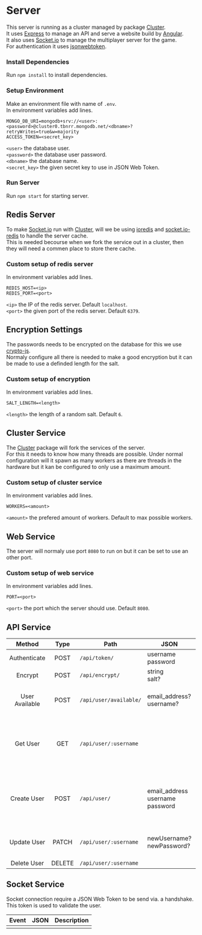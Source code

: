 # Server

This server is running as a cluster managed by package [Cluster](https://www.npmjs.com/package/cluster).  
It uses [Express](https://www.npmjs.com/package/express) to manage an API and serve a website build by [Angular](https://www.npmjs.com/package/@angular/cli).  
It also uses [Socket.io](https://www.npmjs.com/package/socket.io) to manage the multiplayer server for the game.  
For authentication it uses [jsonwebtoken](https://www.npmjs.com/package/jsonwebtoken).

### Install Dependencies

Run `npm install` to install dependencies.

### Setup Environment

Make an environment file with name of `.env`.  
In environment variables add lines.  
```
MONGO_DB_URI=mongodb+srv://<user>:<password>@cluster0.tbnrr.mongodb.net/<dbname>?retryWrites=true&w=majority
ACCESS_TOKEN=<secret_key>
```  
`<user>` the database user.  
`<password>` the database user password.  
`<dbname>` the database name.  
`<secret_key>` the given secret key to use in JSON Web Token.

### Run Server

Run `npm start` for starting server.



## Redis Server

To make [Socket.io](https://www.npmjs.com/package/socket.io) run with [Cluster](https://www.npmjs.com/package/cluster), will we be using [ioredis](https://www.npmjs.com/package/ioredis) and [socket.io-redis](https://www.npmjs.com/package/socket.io-redis) to handle the server cache.  
This is needed becourse when we fork the service out in a cluster, then they will need a commen place to store there cache.

### Custom setup of redis server

In environment variables add lines.  
```
REDIS_HOST=<ip>
REDIS_PORT=<port>
```  
`<ip>` the IP of the redis server. Default `localhost`.  
`<port>` the given port of the redis server. Default `6379`.



## Encryption Settings

The passwords needs to be encrypted on the database for this we use [crypto-js](https://www.npmjs.com/package/crypto-js).  
Normaly configure all there is needed to make a good encryption but it can be made to use a definded length for the salt.

### Custom setup of encryption

In environment variables add lines.  
```
SALT_LENGTH=<length>
```  
`<length>` the length of a random salt. Default `6`.



## Cluster Service

The [Cluster](https://www.npmjs.com/package/cluster) package will fork the services of the server.  
For this it needs to know how many threads are possible. Under normal configuration will it spawn as many workers as there are threads in the hardware but it kan be configured to only use a maximum amount.

### Custom setup of cluster service

In environment variables add lines.  
```
WORKERS=<amount>
```  
`<amount>` the prefered amount of workers. Default to max possible workers.



## Web Service

The server will normaly use port `8080` to run on but it can be set to use an other port.

### Custom setup of web service

In environment variables add lines.  
```
PORT=<port>
```  
`<port>` the port which the server should use. Default `8080`.



## API Service

| Method | Type | Path | JSON | RETURN | ERROR | Authentication |
|:------:|:----:| ---- | ---- | ------ | ----- |:--------------:|
|Authenticate|POST|`/api/token/`|username<br>password|token||False|
|Encrypt|POST|`/api/encrypt/`|string<br>salt?|cypher<br>salt||False|
|User Available|POST|`/api/user/available/`|email_address?<br>username?|available: {<br>&nbsp;&nbsp;&nbsp;&nbsp;email_address?<br>&nbsp;&nbsp;&nbsp;&nbsp;username?<br>}|error: {<br>&nbsp;&nbsp;&nbsp;&nbsp;email_address?<br>&nbsp;&nbsp;&nbsp;&nbsp;username?<br>}|False|
|Get User|GET|`/api/user/:username`||_id<br>email_address<br>username<br>password<br>password_salt<br>created_on<br>last_sign_on||True|
|Create User|POST|`/api/user/`|email_address<br>username<br>password|_id<br>email_address<br>username<br>password<br>password_salt<br>created_on<br>last_sign_on|error: {<br>&nbsp;&nbsp;&nbsp;&nbsp;email_address?<br>&nbsp;&nbsp;&nbsp;&nbsp;username?<br>&nbsp;&nbsp;&nbsp;&nbsp;password?<br>}|False|
|Update User|PATCH|`/api/user/:username`|newUsername?<br>newPassword?|updated|error: {<br>&nbsp;&nbsp;&nbsp;&nbsp;username?<br>&nbsp;&nbsp;&nbsp;&nbsp;password?<br>}|True|
|Delete User|DELETE|`/api/user/:username`||deleted||True|



## Socket Service

Socket connection require a JSON Web Token to be send via. a handshake.  
This token is used to validate the user.  

| Event | JSON | Description |
|:-----:| ---- | ----------- |
||||